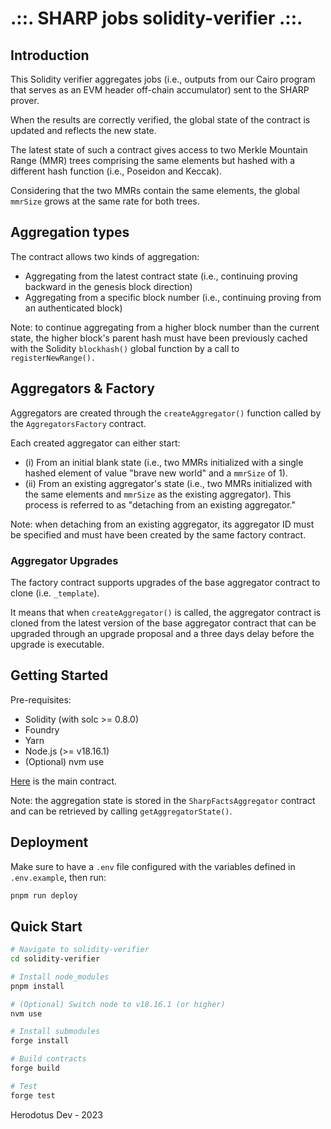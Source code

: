 # .::. SHARP jobs solidity-verifier .::.

## Introduction

This Solidity verifier aggregates jobs (i.e., outputs from our Cairo program that serves as an EVM header off-chain accumulator) sent to the SHARP prover.

When the results are correctly verified, the global state of the contract is updated and reflects the new state.

The latest state of such a contract gives access to two Merkle Mountain Range (MMR) trees comprising the same elements but hashed with a different hash function (i.e., Poseidon and Keccak).

Considering that the two MMRs contain the same elements, the global `mmrSize` grows at the same rate for both trees.

## Aggregation types

The contract allows two kinds of aggregation:

- Aggregating from the latest contract state (i.e., continuing proving backward in the genesis block direction)
- Aggregating from a specific block number (i.e., continuing proving from an authenticated block)

Note: to continue aggregating from a higher block number than the current state, the higher block's parent hash must have been previously cached with the Solidity `blockhash()` global function by a call to `registerNewRange().`

## Aggregators & Factory

Aggregators are created through the `createAggregator()` function called by the `AggregatorsFactory` contract.

Each created aggregator can either start:

- (i) From an initial blank state (i.e., two MMRs initialized with a single hashed element of value "brave new world" and a `mmrSize` of 1).
- (ii) From an existing aggregator's state (i.e., two MMRs initialized with the same elements and `mmrSize` as the existing aggregator). This process is referred to as "detaching from an existing aggregator."

Note: when detaching from an existing aggregator, its aggregator ID must be specified and must have been created by the same factory contract.

### Aggregator Upgrades

The factory contract supports upgrades of the base aggregator contract to clone (i.e. `_template`).

It means that when `createAggregator()` is called, the aggregator contract is cloned from the latest version of the base aggregator contract that can be upgraded through an upgrade proposal and a three days delay before the upgrade is executable.

## Getting Started

Pre-requisites:

- Solidity (with solc >= 0.8.0)
- Foundry
- Yarn
- Node.js (>= v18.16.1)
- (Optional) nvm use

[Here](src/SharpFactsAggregator.sol) is the main contract.

Note: the aggregation state is stored in the `SharpFactsAggregator` contract and can be retrieved by calling `getAggregatorState()`.

## Deployment

Make sure to have a `.env` file configured with the variables defined in `.env.example`, then run:

```sh
pnpm run deploy
```

## Quick Start

```sh
# Navigate to solidity-verifier
cd solidity-verifier

# Install node_modules
pnpm install

# (Optional) Switch node to v18.16.1 (or higher)
nvm use

# Install submodules
forge install

# Build contracts
forge build

# Test
forge test
```

Herodotus Dev - 2023
